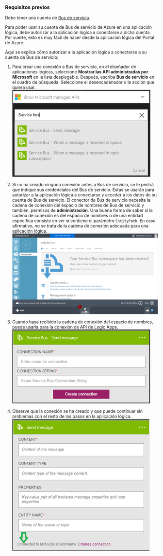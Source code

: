 ### Requisitos previos

Debe tener una cuenta de [Bus de servicio](https://azure.microsoft.com/services/service-bus/).

Para poder usar su cuenta de Bus de servicio de Azure en una aplicación lógica, debe autorizar a la aplicación lógica a conectarse a dicha cuenta. Por suerte, esto es muy fácil de hacer desde la aplicación lógica del Portal de Azure.

Aquí se explica cómo autorizar a la aplicación lógica a conectarse a su cuenta de Bus de servicio:

1. Para crear una conexión a Bus de servicio, en el diseñador de aplicaciones lógicas, seleccione **Mostrar las API administradas por Microsoft** en la lista desplegable. Después, escriba **Bus de servicio** en el cuadro de búsqueda. Seleccione el desencadenador o la acción que quiera usar. ![Imagen 1 de conexión a Bus de servicio](./media/connectors-create-api-servicebus/servicebus-1.png)

2. Si no ha creado ninguna conexión antes a Bus de servicio, se le pedirá que indique sus credenciales del Bus de servicio. Estas se usarán para autorizar a la aplicación lógica a conectarse y acceder a los datos de su cuenta de Bus de servicio. El conector de Bus de servicio necesita la cadena de conexión del espacio de nombres de Bus de servicio y también, permisos de **administración**. Una buena forma de saber si la cadena de conexión es del espacio de nombres o de una entidad específica consiste en ver si contiene el parámetro `EntityPath`. En caso afirmativo, no se trata de la cadena de conexión adecuada para una aplicación lógica. ![Cadena de conexión de Bus de servicio](./media/connectors-create-api-servicebus/connectionstring.png)

1. Cuando haya recibido la cadena de conexión del espacio de nombres, puede usarla para la conexión de API de Logic Apps. ![Imagen 2 de conexión a Bus de servicio](./media/connectors-create-api-servicebus/servicebus-2.png)

3. Observe que la conexión se ha creado y que puede continuar sin problemas con el resto de los pasos en la aplicación lógica. ![Imagen 3 de conexión a Bus de servicio](./media/connectors-create-api-servicebus/servicebus-3.png)

<!---HONumber=AcomDC_0810_2016-->